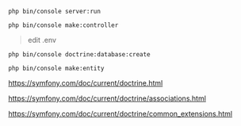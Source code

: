 
```php bin/console server:run```

```php bin/console make:controller```

> edit .env

```php bin/console doctrine:database:create```

```php bin/console make:entity```

https://symfony.com/doc/current/doctrine.html

https://symfony.com/doc/current/doctrine/associations.html

https://symfony.com/doc/current/doctrine/common_extensions.html
